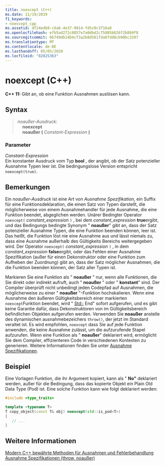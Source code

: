 ```yaml
---
title: noexcept (C++)
ms.date: 11/19/2019
f1_keywords:
- noexcept_cpp
ms.assetid: df24edb9-c6a6-4e37-9914-fd5c0c3716a8
ms.openlocfilehash: efb5ad272c8857e7a0dbd2c75885b826f2b8b9f8
ms.sourcegitcommit: 6b749db14b4cf3a2b8d581fda6fdd8cb98bc3207
ms.translationtype: MT
ms.contentlocale: de-DE
ms.lasthandoff: 05/05/2020
ms.locfileid: "82825363"
---
```

# <a name="noexcept-c"></a>noexcept (C++)

**C++ 11:** Gibt an, ob eine Funktion Ausnahmen auslösen kann.

## <a name="syntax"></a>Syntax

> *noaußer-Ausdruck*: \
> &nbsp;&nbsp;&nbsp;&nbsp;**noexcept**\
> &nbsp;&nbsp;&nbsp;&nbsp;**noaußer (** *Constant-Expression* **)**

### <a name="parameters"></a>Parameter

*Constant-Expression*<br/>
Ein konstanter Ausdruck vom Typ **bool** , der angibt, ob der Satz potenzieller Ausnahme Typen leer ist. Die bedingungslose Version entspricht `noexcept(true)`.

## <a name="remarks"></a>Bemerkungen

Ein *noaußer-Ausdruck* ist eine Art von *Ausnahme Spezifikation*, ein Suffix für eine Funktionsdeklaration, die einen Satz von Typen darstellt, die möglicherweise von einem Ausnahmehandler für jede Ausnahme, die eine Funktion beendet, abgeglichen werden. Unärer Bedingter Operator `noexcept(` *constant_expression* `)` , bei dem *constant_expression* **true**ergibt, und das Bedingungs bedingte Synonym " **noaußer**" gibt an, dass der Satz potenzieller Ausnahme Typen, die eine Funktion beenden können, leer ist. Das heißt, die Funktion löst nie eine Ausnahme aus und lässt niemals zu, dass eine Ausnahme außerhalb des Gültigkeits Bereichs weitergegeben wird. Der Operator `noexcept(` *constant_expression* `)` , in dem *constant_expression* **false**ergibt, oder das Fehlen einer Ausnahme Spezifikation (außer für einen Dekonstruktor oder eine Funktion zum Aufheben der Zuordnung) gibt an, dass der Satz möglicher Ausnahmen, die die Funktion beenden können, der Satz aller Typen ist.

Markieren Sie eine Funktion als " **noaußer** " nur, wenn alle Funktionen, die Sie direkt oder indirekt aufruft, auch " **noaußer** " oder " **konstant**" sind. Der Compiler überprüft nicht unbedingt jeden Codepfad auf Ausnahmen, die möglicherweise zu einer " **noaußer** "-Funktion hochskalieren. Wenn eine Ausnahme den äußeren Gültigkeitsbereich einer markierten `noexcept`Funktion beendet, wird " [Std::](../standard-library/exception-functions.md#terminate) End" sofort aufgerufen, und es gibt keine Garantie dafür, dass Dekonstruktoren von im Gültigkeitsbereich befindlichen Objekten aufgerufen werden. Verwenden Sie **noaußer** anstelle des dynamischen ausnahmebezeichers `throw()`, der jetzt im Standard veraltet ist. Es wird empfohlen, `noexcept` dass Sie auf jede Funktion anwenden, die keine Ausnahme zulässt, um die aufzurufende Stapel aufzurufen. Wenn eine Funktion als " **noaußer**" deklariert wird, ermöglicht Sie dem Compiler, effizienteren Code in verschiedenen Kontexten zu generieren. Weitere Informationen finden Sie unter [Ausnahme Spezifikationen](exception-specifications-throw-cpp.md).

## <a name="example"></a>Beispiel

Eine Vorlagen Funktion, die ihr Argument kopiert, kann als " **No"** deklariert werden, außer für die Bedingung, dass das kopierte Objekt ein Plain Old Data Type (Pod) ist. Eine solche Funktion kann wie folgt deklariert werden:

```cpp
#include <type_traits>

template <typename T>
T copy_object(const T& obj) noexcept(std::is_pod<T>)
{
   // ...
}
```

## <a name="see-also"></a>Weitere Informationen

[Modern C++ bewährte Methoden für Ausnahmen und Fehlerbehandlung](errors-and-exception-handling-modern-cpp.md)<br/>
[Ausnahme Spezifikationen (throw, noaußer)](exception-specifications-throw-cpp.md)
